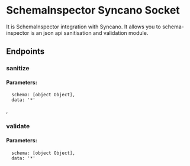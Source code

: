 # SchemaInspector Syncano Socket

It is SchemaInspector integration with Syncano. It allows you to schema-inspector is an json api sanitisation and validation module.

## Endpoints

### sanitize

#### Parameters:

      schema: [object Object],
      data: '*'

,
### validate

#### Parameters:

      schema: [object Object],
      data: '*'

